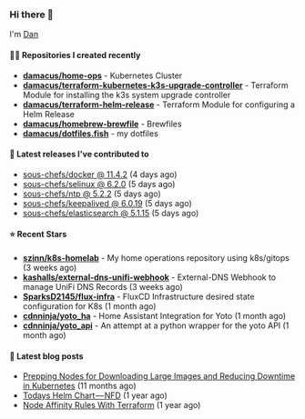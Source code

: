

### Hi there 👋

I'm [Dan](https://medium.com/@dan.m.webb)

#### 👨‍💻 Repositories I created recently
- **[damacus/home-ops](https://github.com/damacus/home-ops)** - Kubernetes Cluster
- **[damacus/terraform-kubernetes-k3s-upgrade-controller](https://github.com/damacus/terraform-kubernetes-k3s-upgrade-controller)** - Terraform Module for installing the k3s system upgrade controller
- **[damacus/terraform-helm-release](https://github.com/damacus/terraform-helm-release)** - Terraform Module for configuring a Helm Release
- **[damacus/homebrew-brewfile](https://github.com/damacus/homebrew-brewfile)** - Brewfiles
- **[damacus/dotfiles.fish](https://github.com/damacus/dotfiles.fish)** - my dotfiles

#### 🚀 Latest releases I've contributed to


- [sous-chefs/docker @ 11.4.2](https://github.com/sous-chefs/docker/releases/tag/11.4.2) (4 days ago)
- [sous-chefs/selinux @ 6.2.0](https://github.com/sous-chefs/selinux/releases/tag/6.2.0) (5 days ago)
- [sous-chefs/ntp @ 5.2.2](https://github.com/sous-chefs/ntp/releases/tag/5.2.2) (5 days ago)
- [sous-chefs/keepalived @ 6.0.19](https://github.com/sous-chefs/keepalived/releases/tag/6.0.19) (5 days ago)
- [sous-chefs/elasticsearch @ 5.1.15](https://github.com/sous-chefs/elasticsearch/releases/tag/5.1.15) (5 days ago)

#### ⭐ Recent Stars


- **[szinn/k8s-homelab](https://github.com/szinn/k8s-homelab)** - My home operations repository using k8s/gitops (3 weeks ago)
- **[kashalls/external-dns-unifi-webhook](https://github.com/kashalls/external-dns-unifi-webhook)** - External-DNS Webhook to manage UniFi DNS Records (3 weeks ago)
- **[SparksD2145/flux-infra](https://github.com/SparksD2145/flux-infra)** - FluxCD Infrastructure desired state configuration for K8s (1 month ago)
- **[cdnninja/yoto_ha](https://github.com/cdnninja/yoto_ha)** - Home Assistant Integration for Yoto (1 month ago)
- **[cdnninja/yoto_api](https://github.com/cdnninja/yoto_api)** - An attempt at a python wrapper for the yoto API (1 month ago)

#### 📄 Latest blog posts
- [Prepping Nodes for Downloading Large Images and Reducing Downtime in Kubernetes](https://medium.com/@dan.m.webb/prepping-nodes-for-downloading-large-images-and-reducing-downtime-in-kubernetes-551ead53f0?source=rss-bbba9c670f6e------2) (11 months ago)
- [Todays Helm Chart — NFD](https://medium.com/@dan.m.webb/todays-helm-chart-nfd-efe64f156edd?source=rss-bbba9c670f6e------2) (1 year ago)
- [Node Affinity Rules With Terraform](https://awstip.com/node-affinity-rules-with-terraform-a0766e0bb1da?source=rss-bbba9c670f6e------2) (1 year ago)
